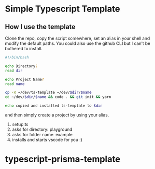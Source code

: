 # Simple Typescript Template

## How I use the template

Clone the repo, copy the script somewhere, set an alias in your shell and modify the default paths.
You could also use the github CLI but I can't be bothered to install.

```bash
#!/bin/bash

echo Directory?
read dir

echo Project Name?
read name

cp -R ~/dev/ts-template ~/dev/$dir/$name
cd ~/dev/$dir/$name && code . && git init && yarn

echo copied and installed ts-template to $dir
```

and then simply create a project by using your alias.

1. setup:ts
2. asks for directory: playground
3. asks for folder name: example
4. installs and starts vscode for you :)
# typescript-prisma-template
